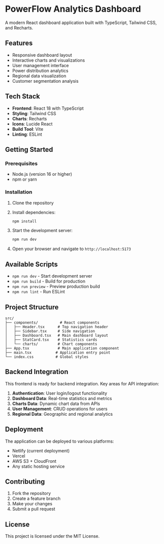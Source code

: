 # PowerFlow Analytics Dashboard

A modern React dashboard application built with TypeScript, Tailwind CSS, and Recharts.

## Features

- Responsive dashboard layout
- Interactive charts and visualizations
- User management interface
- Power distribution analytics
- Regional data visualization
- Customer segmentation analysis

## Tech Stack

- **Frontend**: React 18 with TypeScript
- **Styling**: Tailwind CSS
- **Charts**: Recharts
- **Icons**: Lucide React
- **Build Tool**: Vite
- **Linting**: ESLint

## Getting Started

### Prerequisites

- Node.js (version 16 or higher)
- npm or yarn

### Installation

1. Clone the repository
2. Install dependencies:
   ```bash
   npm install
   ```

3. Start the development server:
   ```bash
   npm run dev
   ```

4. Open your browser and navigate to `http://localhost:5173`

## Available Scripts

- `npm run dev` - Start development server
- `npm run build` - Build for production
- `npm run preview` - Preview production build
- `npm run lint` - Run ESLint

## Project Structure

```
src/
├── components/          # React components
│   ├── Header.tsx      # Top navigation header
│   ├── Sidebar.tsx     # Side navigation
│   ├── Dashboard.tsx   # Main dashboard layout
│   ├── StatCard.tsx    # Statistics cards
│   └── charts/         # Chart components
├── App.tsx             # Main application component
├── main.tsx           # Application entry point
└── index.css          # Global styles
```

## Backend Integration

This frontend is ready for backend integration. Key areas for API integration:

1. **Authentication**: User login/logout functionality
2. **Dashboard Data**: Real-time statistics and metrics
3. **Charts Data**: Dynamic chart data from APIs
4. **User Management**: CRUD operations for users
5. **Regional Data**: Geographic and regional analytics

## Deployment

The application can be deployed to various platforms:

- Netlify (current deployment)
- Vercel
- AWS S3 + CloudFront
- Any static hosting service

## Contributing

1. Fork the repository
2. Create a feature branch
3. Make your changes
4. Submit a pull request

## License

This project is licensed under the MIT License.